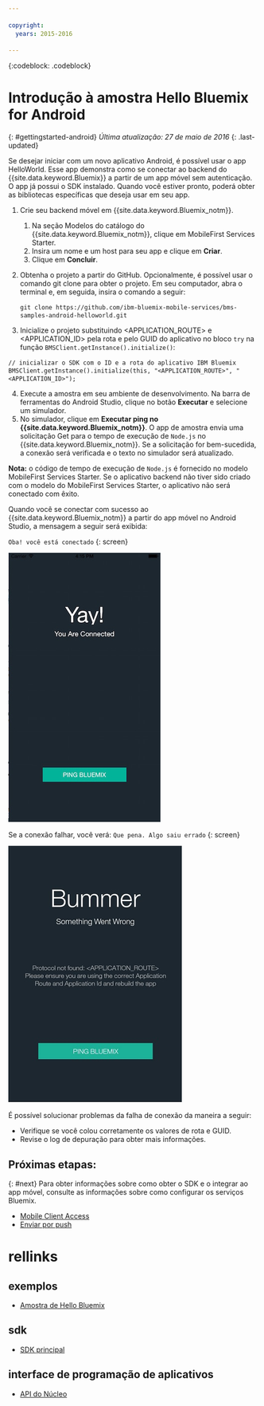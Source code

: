 ```yaml
---

copyright:
  years: 2015-2016

---
```


<!-- Attribute definitions -->
{:codeblock: .codeblock}

# Introdução à amostra Hello Bluemix for Android
{: #gettingstarted-android}
*Última atualização: 27 de maio de 2016*
{: .last-updated}  

Se desejar iniciar com um novo aplicativo Android, é possível usar o app HelloWorld. Esse app demonstra como se conectar ao backend do {{site.data.keyword.Bluemix}} a partir de um app móvel sem autenticação. O app já possui o SDK instalado. Quando você estiver pronto, poderá obter as bibliotecas específicas que deseja usar em seu app.

1. Crie seu backend móvel em {{site.data.keyword.Bluemix_notm}}.
    1. Na seção Modelos do catálogo do {{site.data.keyword.Bluemix_notm}}, clique em MobileFirst Services Starter.
    2. Insira um nome e um host para seu app e clique em **Criar**.
    3. Clique em **Concluir**.
2. Obtenha o projeto a partir do GitHub. Opcionalmente, é possível usar o comando git clone para obter o projeto. Em seu
computador, abra o terminal e, em seguida, insira o comando a seguir:
    ```
    git clone https://github.com/ibm-bluemix-mobile-services/bms-samples-android-helloworld.git
    ```

3. Inicialize o projeto substituindo &lt;APPLICATION_ROUTE&gt; e &lt;APPLICATION_ID&gt; pela rota e pelo GUID do aplicativo no bloco `try` na função `BMSClient.getInstance().initialize()`:
```
// inicializar o SDK com o ID e a rota do aplicativo IBM Bluemix
BMSClient.getInstance().initialize(this, "<APPLICATION_ROUTE>", "<APPLICATION_ID>");
```
4. Execute a amostra em seu ambiente de desenvolvimento.
Na barra de ferramentas do Android Studio, clique no botão **Executar** e selecione um simulador.
5. No simulador, clique em **Executar ping no
                {{site.data.keyword.Bluemix_notm}}**. O app de amostra envia uma solicitação Get para o tempo de execução de `Node.js` no {{site.data.keyword.Bluemix_notm}}. Se a
solicitação for bem-sucedida, a conexão será verificada e o texto no
simulador será atualizado.

  **Nota:** o código de tempo de execução de `Node.js` é fornecido no modelo MobileFirst Services Starter. 
Se o aplicativo backend não tiver sido criado com o modelo do
MobileFirst Services Starter, o aplicativo não será conectado com
êxito.

  Quando você se conectar com sucesso ao {{site.data.keyword.Bluemix_notm}} a partir do app móvel no Android Studio, a mensagem a seguir será exibida:

  `Oba! você está conectado`
  {: screen}

  ![Aplicativo Hello World conectado com sucesso ao {{site.data.keyword.Bluemix_notm}}](images/yayconnected.jpg "Figura 1. Aplicativo Hello World conectado com sucesso ao Bluemix")

  Se a conexão falhar, você verá:
  `Que pena. Algo saiu errado`
  {: screen}

  ![Aplicativo Hello World não conectado ao Bluemix](images/bummer_android.jpg "Figura 2. Aplicativo Hello World não conectado ao Bluemix")

  É possível solucionar problemas da falha de conexão da
maneira a
seguir:
   * Verifique se você colou corretamente os valores de
rota e GUID.
   * Revise o log de depuração para obter mais informações.


## Próximas etapas:
{: #next}
Para obter informações sobre como obter o SDK e o integrar ao app móvel, consulte as informações sobre como configurar os serviços Bluemix.
   * [Mobile Client Access](../../services/mobileaccess/index.html)
   * [Enviar por push](../../services/mobilepush/index.html)

# rellinks

## exemplos
   * [Amostra de Hello Bluemix](https://github.com/ibm-bluemix-mobile-services/bms-samples-android-helloworld)

## sdk
   * [SDK principal](https://github.com/ibm-bluemix-mobile-services/bms-clientsdk-android-core)

## interface de programação de aplicativos
   * [API do Núcleo](https://www.{DomainName}/docs/api/content/api/mobilefirst/android/core-api-doc/overview-summary.html)
